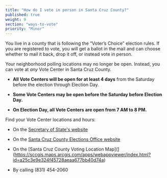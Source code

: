 ```yaml
---
title: "How do I vote in person in Santa Cruz County?"
published: true
weight: 9
section: "ways-to-vote"
priority: "Minor"
---
```


You live in a county that is following the “Voter’s Choice” election rules. If you are registered to vote, you will get a ballot in the mail and can choose whether to mail it back, drop it off, or instead vote in person.

Your neighborhood polling locations may no longer be open. Instead, you can vote at *any* Vote Center in Santa Cruz County. 

- **All Vote Centers will be open for at least 4 days** from the Saturday before the election through Election Day.

- **Some Vote Centers may be open before the Saturday before Election Day.**

- **On Election Day, all Vote Centers are open from 7 AM to 8 PM.**  

Find your Vote Center locations and hours:  

- On the [Secretary of State's website](https://caearlyvoting.sos.ca.gov/) 

- On the [Santa Cruz County Elections Office website](http://www.co.santa-cruz.ca.us/ele/jun16/root0607/) 

- On the [Santa Cruz County Voting Location Map](](https://sccgis.maps.arcgis.com/apps/webappviewer/index.html?id=a25c3e9e324f45728aeaa677bb40d74a)

- By calling (831) 454-2060
